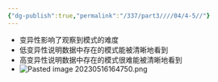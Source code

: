 ```yaml
---
{"dg-publish":true,"permalink":"/337/part3////04/4-5//"}
---
```


- 变异性影响了观察到模式的难度
- 低变异性说明数据中存在的模式能被清晰地看到
- 高变异性说明数据中存在的模式很难能被清晰地看到
- ![Pasted image 20230516164750.png](/img/user/image/Pasted%20image%2020230516164750.png)